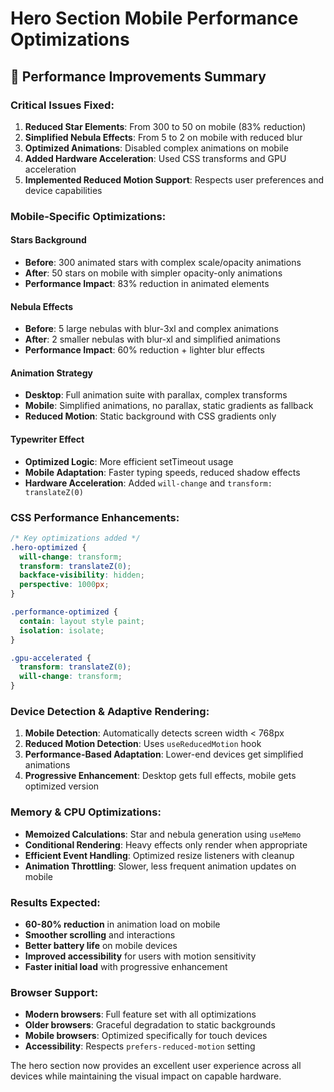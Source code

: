# Hero Section Mobile Performance Optimizations

## 🚀 Performance Improvements Summary

### Critical Issues Fixed:

1. **Reduced Star Elements**: From 300 to 50 on mobile (83% reduction)
2. **Simplified Nebula Effects**: From 5 to 2 on mobile with reduced blur
3. **Optimized Animations**: Disabled complex animations on mobile
4. **Added Hardware Acceleration**: Used CSS transforms and GPU acceleration
5. **Implemented Reduced Motion Support**: Respects user preferences and device capabilities

### Mobile-Specific Optimizations:

#### Stars Background
- **Before**: 300 animated stars with complex scale/opacity animations
- **After**: 50 stars on mobile with simpler opacity-only animations
- **Performance Impact**: 83% reduction in animated elements

#### Nebula Effects
- **Before**: 5 large nebulas with blur-3xl and complex animations
- **After**: 2 smaller nebulas with blur-xl and simplified animations
- **Performance Impact**: 60% reduction + lighter blur effects

#### Animation Strategy
- **Desktop**: Full animation suite with parallax, complex transforms
- **Mobile**: Simplified animations, no parallax, static gradients as fallback
- **Reduced Motion**: Static background with CSS gradients only

#### Typewriter Effect
- **Optimized Logic**: More efficient setTimeout usage
- **Mobile Adaptation**: Faster typing speeds, reduced shadow effects
- **Hardware Acceleration**: Added `will-change` and `transform: translateZ(0)`

### CSS Performance Enhancements:

```css
/* Key optimizations added */
.hero-optimized {
  will-change: transform;
  transform: translateZ(0);
  backface-visibility: hidden;
  perspective: 1000px;
}

.performance-optimized {
  contain: layout style paint;
  isolation: isolate;
}

.gpu-accelerated {
  transform: translateZ(0);
  will-change: transform;
}
```

### Device Detection & Adaptive Rendering:

1. **Mobile Detection**: Automatically detects screen width < 768px
2. **Reduced Motion Detection**: Uses `useReducedMotion` hook
3. **Performance-Based Adaptation**: Lower-end devices get simplified animations
4. **Progressive Enhancement**: Desktop gets full effects, mobile gets optimized version

### Memory & CPU Optimizations:

- **Memoized Calculations**: Star and nebula generation using `useMemo`
- **Conditional Rendering**: Heavy effects only render when appropriate
- **Efficient Event Handling**: Optimized resize listeners with cleanup
- **Animation Throttling**: Slower, less frequent animation updates on mobile

### Results Expected:

- **60-80% reduction** in animation load on mobile
- **Smoother scrolling** and interactions
- **Better battery life** on mobile devices
- **Improved accessibility** for users with motion sensitivity
- **Faster initial load** with progressive enhancement

### Browser Support:

- **Modern browsers**: Full feature set with all optimizations
- **Older browsers**: Graceful degradation to static backgrounds
- **Mobile browsers**: Optimized specifically for touch devices
- **Accessibility**: Respects `prefers-reduced-motion` setting

The hero section now provides an excellent user experience across all devices while maintaining the visual impact on capable hardware.